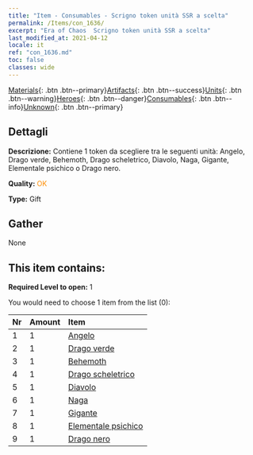 ```yaml
---
title: "Item - Consumables - Scrigno token unità SSR a scelta"
permalink: /Items/con_1636/
excerpt: "Era of Chaos  Scrigno token unità SSR a scelta"
last_modified_at: 2021-04-12
locale: it
ref: "con_1636.md"
toc: false
classes: wide
---
```

 [Materials](/it/Items/){: .btn .btn--primary}[Artifacts](/it/Items/Artifacts/){: .btn .btn--success}[Units](/it/Items/Units/){: .btn .btn--warning}[Heroes](/it/Items/Heroes/){: .btn .btn--danger}[Consumables](/it/Items/Consumables/){: .btn .btn--info}[Unknown](/it/Items/Unknown/){: .btn .btn--primary}

## Dettagli
 **Descrizione:** Contiene 1 token da scegliere tra le seguenti unità: Angelo, Drago verde, Behemoth, Drago scheletrico, Diavolo, Naga, Gigante, Elementale psichico o Drago nero.

 **Quality:** <span style="color: #FF8C00">OK</span>

 **Type:** Gift

## Gather

  None

## This item contains:

 **Required Level to open:** 1

 You would need to choose 1 item from the list (0):

  | Nr | Amount |     Item    |
  |:---|:-------|:------------|
  | 1 | 1 | [Angelo](/it/Items/unt_196/) | 
  | 2 | 1 | [Drago verde](/it/Items/unt_205/) | 
  | 3 | 1 | [Behemoth](/it/Items/unt_223/) | 
  | 4 | 1 | [Drago scheletrico](/it/Items/unt_214/) | 
  | 5 | 1 | [Diavolo](/it/Items/unt_232/) | 
  | 6 | 1 | [Naga](/it/Items/unt_240/) | 
  | 7 | 1 | [Gigante](/it/Items/unt_241/) | 
  | 8 | 1 | [Elementale psichico](/it/Items/unt_267/) | 
  | 9 | 1 | [Drago nero](/it/Items/unt_250/) | 
